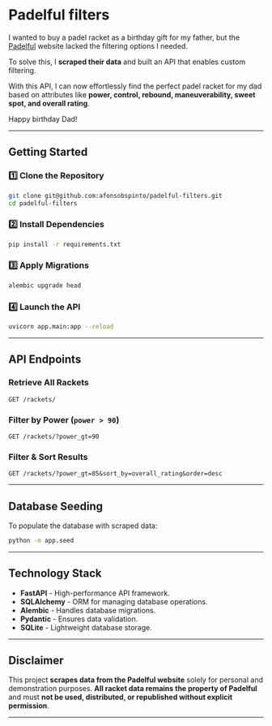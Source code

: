 # Padelful filters

I wanted to buy a padel racket as a birthday gift for my father, but the [Padelful](https://www.padelful.com/en/rackets) website lacked the filtering options I needed. 

To solve this, I **scraped their data** and built an API that enables custom filtering. 

With this API, I can now effortlessly find the perfect padel racket for my dad based on attributes like **power, control, rebound, maneuverability, sweet spot, and overall rating**. 

Happy birthday Dad!

---

## Getting Started

### 1️⃣ Clone the Repository
```sh
git clone git@github.com:afonsobspinto/padelful-filters.git
cd padelful-filters
```

### 2️⃣ Install Dependencies
```sh
pip install -r requirements.txt
```

### 3️⃣ Apply Migrations
```sh
alembic upgrade head
```

### 4️⃣ Launch the API
```sh
uvicorn app.main:app --reload
```
---

## API Endpoints

### Retrieve All Rackets
```http
GET /rackets/
```

### Filter by Power (`power > 90`)
```http
GET /rackets/?power_gt=90
```

### Filter & Sort Results
```http
GET /rackets/?power_gt=85&sort_by=overall_rating&order=desc
```

---

## Database Seeding
To populate the database with scraped data:
```sh
python -m app.seed
```

---

## Technology Stack

- **FastAPI** - High-performance API framework.
- **SQLAlchemy** - ORM for managing database operations.
- **Alembic** - Handles database migrations.
- **Pydantic** - Ensures data validation.
- **SQLite** - Lightweight database storage.

---

## Disclaimer

This project **scrapes data from the Padelful website** solely for personal and demonstration purposes. **All racket data remains the property of Padelful** and must **not be used, distributed, or republished without explicit permission**.

---
